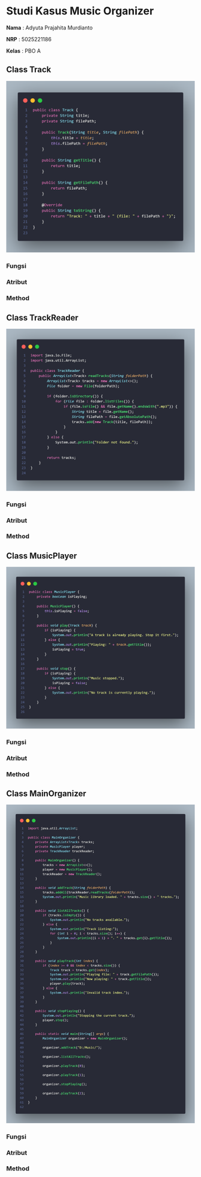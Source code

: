# **Studi Kasus Music Organizer**

**Nama** : Adyuta Prajahita Murdianto

**NRP** : 5025221186

**Kelas** : PBO A

## **Class Track**

![Track](Resources/screenshot/Track.png)

### **Fungsi**



### **Atribut**



### **Method**



## **Class TrackReader**

![TrackReader](Resources/screenshot/TrackReader.png)

### **Fungsi**



### **Atribut**



### **Method**



## **Class MusicPlayer**

![MusicPlayer](Resources/screenshot/MusicPlayer.png)

### **Fungsi**



### **Atribut**



### **Method**



## **Class MainOrganizer**

![MainOrganizer](Resources/screenshot/MainOrganizer.png)

### **Fungsi**



### **Atribut**



### **Method**

